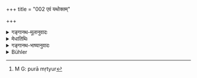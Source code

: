 +++
title = "002 एवं यथोक्तम्"

+++

<details><summary>गङ्गानथ-मूलानुवादः</summary>

“How is it, O Lord, that Death overpowers the Brāhmaṇas who are learned in the Vedic lore, and who perform their duty exactly as it has been thus described?”—(2)
</details>

<details><summary>मेधातिथिः</summary>

यन् महर्षिभिः पृष्टं तद् इदानीं दर्शयति । **एवम्** इति शास्त्रव्यापारपरामर्शः । **यथोक्तम्** इति शास्त्रार्थं परामृशति । एतेन शास्त्रसंदर्भेण यादृशो धर्म उक्तस् तत्पुनस् तम् **अनुतिष्ठतां** द्विजातीनाम् । **विप्र**ग्रहणस्य दर्शनार्थत्वाद् वक्ष्यति- "एतद् उक्तं द्विजातीनाम्" (म्ध् ५.२६) इति । **कथं मृत्युः प्रभवति**, स्नातकावस्थायां ब्रह्मचर्यावस्थायां वा । यतः परिपूर्णायुर्भिस् तैर् भवितुं युक्तं पुरुषायुषजीविभिः । शतवर्षं पुरुषाणाम् आयुस् ततः पुरापमृत्युना[^३] मरणम् एषां न युक्तम् । यत उक्तम् "आचाराल् लभते ह्य् आयुः" (म्ध् ४.१५६), "जपतां जुह्वताम्" (म्ध् ४.१४६) इति ॥ ५.२ ॥


[^३]:
     M G: purā mṛtyur
</details>

<details><summary>गङ्गानथ-भाष्यानुवादः</summary>

The Text now shows what the great Sages asked.

‘*Thus*’—refers to the *manner* in which the Treatise has propounded the subject; and ‘*exactly as described*’—refers to the *subject-matter* of the Treatise.

Those Twice-born men who perform the duty exactly in the form in which it has been described in the present Treatise:—that all *twice born men* are indicated by the terms ‘*vipra*’ ‘*brahmana*’, in the Text will be clear from what is going to be said in verse 26 below, where ‘twice-born’ is the term used;—‘*how is it that Death orerpotrers them*’—while still in the state of the ‘Student,’ or in that of the^(;) Accomplished Student’? How is this, when, in reality, they should live the full spun of humun life? The span of a man’s life is a hundred years; so that the death of Brāhmaṇas before that is not proper; specially as it has been declared that ‘from right conduct one attains longevity’ (4.156), and ‘no calamity befalls persons who recite the Veda and. offer oblations’ (4.146). (2).
</details>

<details><summary>Bühler</summary>

002	'How can Death have power over Brahmanas who know the sacred science, the Veda, (and) who fulfil their duties as they have been explained (by thee), O Lord? '
</details>
